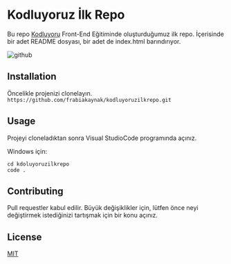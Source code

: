 # Kodluyoruz İlk Repo

Bu repo [Kodluyoru](www.kodluyoruz.org) Front-End Eğitiminde oluşturduğumuz ilk repo. İçerisinde bir adet README dosyası, bir adet de index.html barındırıyor.

![github](figures/github.png)

## Installation

Öncelikle projenizi clonelayın.
`https://github.com/frabiakaynak/kodluyoruzilkrepo.git`

## Usage

Projeyi cloneladıktan sonra Visual StudioCode programında açınız.

Windows için:

```windows
cd kdoluyoruzilkrepo
code .
```

## Contributing

Pull requestler kabul edilir. Büyük değişiklikler için, lütfen önce neyi değiştirmek istediğinizi tartışmak için bir konu açınız.

## License

[MIT](https://choosealicense.com/licenses/mit/)

